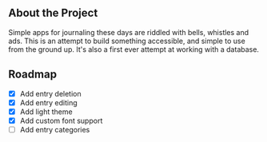 ## About the Project

Simple apps for journaling these days are riddled with bells, whistles and ads. This is an attempt to build something accessible, and simple to use from the ground up. It's also a first ever attempt at working with a database.

## Roadmap

- [x] Add entry deletion
- [x] Add entry editing
- [X] Add light theme
- [X] Add custom font support
- [ ] Add entry categories
